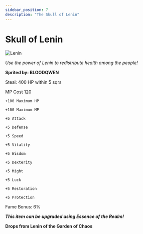 ```yaml
---
sidebar_position: 7
description: "The Skull of Lenin"
---
```


# Skull of Lenin

![Lenin](https://vwiki.valorserver.com/api/item/picture/skull%20of%20lenin)

<i>Use the power of Lenin to redistribute health among the people!</i>

**Sprited by: BLOODQWEN**

Steal: 400 HP within 5 sqrs

MP Cost 120

    +100 Maximum HP
    
    +100 Maximum MP
    
    +5 Attack
    
    +5 Defense
    
    +5 Speed
    
    +5 Vitality
    
    +5 Wisdom
    
    +5 Dexterity
    
    +5 Might
    
    +5 Luck
    
    +5 Restoration
    
    +5 Protection

Fame Bonus: 6%

***This item can be upgraded using Essence of the Realm!***

**Drops from Lenin of the Garden of Chaos**
